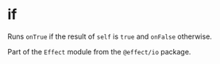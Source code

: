 # if

Runs `onTrue` if the result of `self` is `true` and `onFalse` otherwise.

Part of the `Effect` module from the `@effect/io` package.
